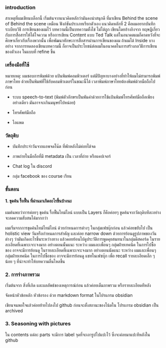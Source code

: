 ### introduction
สาเหตุที่ผมเขียนบล็อกนี้ เริ่มต้นจากแนวคิดหลักว่ามันคงน่าสนุกดี ที่มาเขียน Behind the scene of Behind the scene เหมือน ฟังก์ชันประเภทเรียกตัวเอง 
แนวคิดหลักที่ 2 คือผมอยากบันทึก ระเบียบวิธี การเขียนของผมไว้ บทความนี้เป็นบทความตั้งไข่ ไม่ได้ถูก เขียนโดยอ้างอิงจาก ทฤษฎีเกี่ยวกับการสื่อสารให้ได้ใจความ หรือการเขียน Content แบบ Ted Talk แต่ในอนาคตผมก็คาดหวังที่จะศึกษาเกี่ยวกับเรื่องพวกนั้น เพื่อพัฒนาทักษะการสื่อสารผ่านการเขียนของผม
ถ้าผมได้ Inside บางอย่าง จากการทดลองเขียนบทความนี้ ก็อาจเป็นประโยชน์ต่อผมในอนาคตในการสร้างกลวิธีการเขียนของตัวเอง ในแบบที่ refine ขึ้น

### เครื่องมือที่ใช้
หมายเหตุ: ผมชอบการพิมพ์ด้วย แป้นพิมพ์คอมพิวเตอร์ แต่มีปัญหาบางอย่างที่ทำให้ผมไม่สามารถพิมพ์ภาษาไทย ด้วยเป็นพิมพ์ที่ใช้กับคอมพิวเตอร์ในขณะนี้ได้ เวลาพิมพ์ภาษาไทยต้องพิมพ์ด้วยมือถือไปก่อน

- ระบบ speech-to-text
(พิมพ์ตัวอักษรเป็นพันคำด้วยการใช้แป้นพิมพ์โทรศัพท์มือถือเพียงอย่างเดียว มันอาจจะเกินมนุษย์ไปหน่อย)

- โทรศัพท์มือถือ

- ไอแพด

### วัตถุดิบ
- บันทึกประจำวันจากแอพจดโน๊ต ที่พักหลังไม่ค่อยได้จด

- ภาพถ่ายในมือถือที่มี metadata เป็น เวลาที่ถ่าย หรือแคปเจอร์

- Chat log ใน discord

- กลุ่ม facebook ของ course เรียน

### ขั้นตอน 
#### 1. ขุดค้น รื้อฟื้น ที่ผ่านมาเกิดอะไรขึ้นบ้างนะ
ผมค้นพบว่าการค่อยๆ ขุดค้น รื้อฟื้นไทม์ไลน์
แบบเป็น Layers ก็คือค่อยๆ ขูดค้นจากวัตถุดิบทีละอย่าง จะลดความสับสนได้มากกว่า 

ผมเริ่มจากการขุดค้นไทม์ไทม์ไลน์ ด้วยกำหนดการต่างๆ ในกลุ่มเฟซบุ๊กก่อน แล้วค่อยขยับไป เป็น holistic view วันหรือกำหนดการสำคัญ และค่อย narrow down ด้วยการย้อนดูรูปภาพของวันต่างๆ ว่ามันเกิดอะไรขึ้นระหว่างทาง แล้วคอยย้อนไปดูประวัติการพูดคุยสนทนาในกลุ่มดิสคอร์ด
ในรายละเอียดที่เฉพาะเจาะจงมาก อย่างตอนนั้นแนะ ระหว่าง ผมและเพื่อนๆ กลุ่มฝ่ายเทคนิค ในการไปซื้อของ อาจจะมีการย้อนดู
ในรายละเอียดที่เฉพาะเจาะจงมาก อย่างตอนนัดแนะ ระหว่าง ผมและเพื่อนๆ กลุ่มฝ่ายเทคนิค ในการไปซื้อของ อาจจะมีการย้อนดู
 แชทในเฟซบุ๊ก เพื่อ recall รายละเอียดเล็ก ๆ น้อย ๆ ที่น่าจะทำให้บทความลื่นไหลขึ้น

### 2. การร่างภาพรวม 
เริ่มต้นจาก สิ่งที่เกิด และผลลัพธ์ของเหตุการณ์ก่อน แล้วค่อยเต็มภาพรวม หรือรายละเอียดทีหลัง

จัดหน้าหัวข้อหลัก หัวข้อรอง ด้วย markdown format ในโปรแกรม obsidian

เขียนจนพอใจแล้วค่อยย้ายไปลงไป github ก่อนจะตั้งสถานะของโน้ตใน โปรแกรม obsidian เป็น archived

### 3. Seasoning with pictures 
ใน contents แต่ละ parts จะมีการ label จุดที่จะเอารูปไปแปะไว้ ซึ่งจะค่อยมาแปะทีหลังใน github